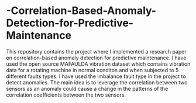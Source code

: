 # -Correlation-Based-Anomaly-Detection-for-Predictive-Maintenance

This repository contains the project where I implemented a research paper on correlation-based anomaly detection for predictive maintenance. I have used the open source MAFAULDA vibration dataset which contains vibration data for a rotating machine in  normal conditon and when subjected to 5 different faults types. I have used the imbalance fault type in the project to detect anomalies. The main idea is to leverage the correlation between two sensors as an anomaly could cause a change in the patterns of the correlation coefficients between the two sensors.
